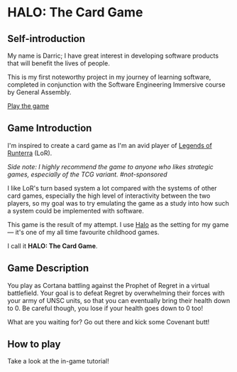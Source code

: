 # HALO: The Card Game

## Self-introduction

My name is Darric; I have great interest in developing software products that will benefit the lives of people.

This is my first noteworthy project in my journey of learning software, completed in conjunction with the Software Engineering Immersive course by General Assembly.

[Play the game](https://darricheng.github.io/halo-card-game/)

## Game Introduction

I'm inspired to create a card game as I'm an avid player of [Legends of Runterra](https://playruneterra.com/) (LoR).

_Side note: I highly recommend the game to anyone who likes strategic games, especially of the TCG variant. #not-sponsored_

I like LoR's turn based system a lot compared with the systems of other card games, especially the high level of interactivity between the two players, so my goal was to try emulating the game as a study into how such a system could be implemented with software.

This game is the result of my attempt. I use [Halo](https://www.halowaypoint.com/) as the setting for my game — it's one of my all time favourite childhood games.

I call it **HALO: The Card Game**.

## Game Description

You play as Cortana battling against the Prophet of Regret in a virtual battlefield. Your goal is to defeat Regret by overwhelming their forces with your army of UNSC units, so that you can eventually bring their health down to 0. Be careful though, you lose if your health goes down to 0 too!

What are you waiting for? Go out there and kick some Covenant butt!

## How to play

Take a look at the in-game tutorial!
